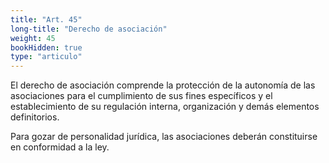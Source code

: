 ```yaml
---
title: "Art. 45"
long-title: "Derecho de asociación"
weight: 45
bookHidden: true
type: "articulo"
---
```


El derecho de asociación comprende la protección de la autonomía de las asociaciones para el cumplimiento de sus fines específicos y el establecimiento de su regulación interna, organización y demás elementos definitorios. 

Para gozar de personalidad jurídica, las asociaciones deberán constituirse en conformidad a la ley. 
